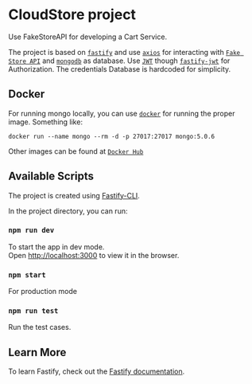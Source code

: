 # CloudStore project

Use FakeStoreAPI for developing a Cart Service.

The project is based on [`fastify`](https://fastify.io/) and use [`axios`](https://www.npmjs.com/package/axios) for interacting with [`Fake Store API`](https://fakestoreapi.com/docs) and [`mongodb`](https://www.mongodb.com/) as database. Use [`JWT`](https://jwt.io/) though [`fastify-jwt`](https://www.npmjs.com/package/fastify-jwt) for Authorization. The credentials Database is hardcoded for simplicity.

## Docker

For running mongo locally, you can use [`docker`](https://docs.docker.com/) for running the proper image. Something like:
```
docker run --name mongo --rm -d -p 27017:27017 mongo:5.0.6
```

Other images can be found at [`Docker Hub`](https://hub.docker.com/)

## Available Scripts

The project is created using [Fastify-CLI](https://www.npmjs.com/package/fastify-cli).

In the project directory, you can run:

### `npm run dev`

To start the app in dev mode.\
Open [http://localhost:3000](http://localhost:3000) to view it in the browser.

### `npm start`

For production mode

### `npm run test`

Run the test cases.

## Learn More

To learn Fastify, check out the [Fastify documentation](https://www.fastify.io/docs/latest/).
